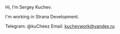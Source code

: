 Hi, I’m Sergey Kuchev.

I'm working in Strana Development.

Telegram: @kuCheez
Email: kuchevwork@yandex.ru
